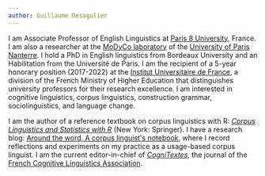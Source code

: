 ```yaml
---
author: Guillaume Desagulier
---
```


I am Associate Professor of English Linguistics at [Paris 8 University](https://www.univ-paris8.fr/), France. I am also a researcher at the [MoDyCo laboratory](https://www.modyco.fr/fr/) of the [University of Paris Nanterre](https://www.parisnanterre.fr/). I hold a PhD in English linguistics from Bordeaux University and an Habilitation from the Université de Paris. I am the recipient of a 5-year honorary position (2017-2022) at the [Institut Universitaire de France](https://www.iufrance.fr/les-membres-de-liuf/membre/1778-guillaume-desagulier.html), a division of the French Ministry of Higher Education that distinguishes university professors for their research excellence. I am interested in cognitive linguistics, corpus linguistics, construction grammar, sociolinguistics, and language change.
 
I am the author of a reference textbook on corpus linguistics with R: [*Corpus Linguistics and Statistics with R*](https://link.springer.com/book/10.1007/978-3-319-64572-8) (New York: Springer). I have a research blog: [Around the word, A corpus linguist's notebook](https://corpling.hypotheses.org/), where I record reflections and experiments on my practice as a usage-based corpus linguist. I am the current editor-in-chief of [*CogniTextes*](https://journals.openedition.org/cognitextes/), the journal of the [French Cognitive Linguistics Association](http://www.aflico.fr/en/).

<!--
This file is left intentionally empty by default to be backwards compatible with the initial theme setup.

Although the theme has advanced a little bit and it now allows to specify the content on the main page (even if the list of posts/articles is not intended).
This can be:
- with the list of posts/articles (default: `mainSections = ["post"]) or
- without the list of posts/articles (by setting `mainSections = [""]`)

Markdown supported, ie:

```
# Welcome

- Hugo :rocket:
- Hugo theme :rocket:

Don't forget to check the README.md file!
```

Remember that you can also specify a section header for the posts below by configuring the `mainSectionsTitle` parameter in the front matter of this file.
-->
